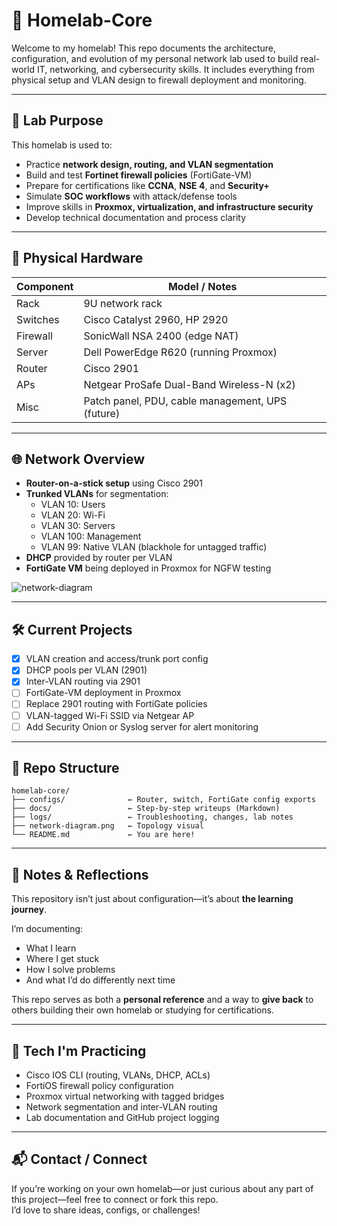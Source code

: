 # 🧪 Homelab-Core

Welcome to my homelab! This repo documents the architecture, configuration, and evolution of my personal network lab used to build real-world IT, networking, and cybersecurity skills. It includes everything from physical setup and VLAN design to firewall deployment and monitoring.

---

## 🔧 Lab Purpose

This homelab is used to:

- Practice **network design, routing, and VLAN segmentation**
- Build and test **Fortinet firewall policies** (FortiGate-VM)
- Prepare for certifications like **CCNA**, **NSE 4**, and **Security+**
- Simulate **SOC workflows** with attack/defense tools
- Improve skills in **Proxmox, virtualization, and infrastructure security**
- Develop technical documentation and process clarity

---

## 🧱 Physical Hardware

| Component | Model / Notes |
|----------|---------------|
| Rack | 9U network rack |
| Switches | Cisco Catalyst 2960, HP 2920 |
| Firewall | SonicWall NSA 2400 (edge NAT) |
| Server | Dell PowerEdge R620 (running Proxmox) |
| Router | Cisco 2901 |
| APs | Netgear ProSafe Dual-Band Wireless-N (x2) |
| Misc | Patch panel, PDU, cable management, UPS (future) |

---

## 🌐 Network Overview

- **Router-on-a-stick setup** using Cisco 2901
- **Trunked VLANs** for segmentation:  
  - VLAN 10: Users  
  - VLAN 20: Wi-Fi  
  - VLAN 30: Servers  
  - VLAN 100: Management  
  - VLAN 99: Native VLAN (blackhole for untagged traffic)
- **DHCP** provided by router per VLAN
- **FortiGate VM** being deployed in Proxmox for NGFW testing

![network-diagram](./network-diagram.png)

---

## 🛠 Current Projects

- [x] VLAN creation and access/trunk port config
- [x] DHCP pools per VLAN (2901)
- [x] Inter-VLAN routing via 2901
- [ ] FortiGate-VM deployment in Proxmox
- [ ] Replace 2901 routing with FortiGate policies
- [ ] VLAN-tagged Wi-Fi SSID via Netgear AP
- [ ] Add Security Onion or Syslog server for alert monitoring

---

## 📁 Repo Structure

```plaintext
homelab-core/
├── configs/              ← Router, switch, FortiGate config exports
├── docs/                 ← Step-by-step writeups (Markdown)
├── logs/                 ← Troubleshooting, changes, lab notes
├── network-diagram.png   ← Topology visual
└── README.md             ← You are here!
```
---

## 📓 Notes & Reflections

This repository isn’t just about configuration—it’s about **the learning journey**.

I’m documenting:
- What I learn  
- Where I get stuck  
- How I solve problems  
- And what I’d do differently next time  

This repo serves as both a **personal reference** and a way to **give back** to others building their own homelab or studying for certifications.

---

## 🧠 Tech I'm Practicing

- Cisco IOS CLI (routing, VLANs, DHCP, ACLs)  
- FortiOS firewall policy configuration  
- Proxmox virtual networking with tagged bridges  
- Network segmentation and inter-VLAN routing  
- Lab documentation and GitHub project logging

---

## 📬 Contact / Connect

If you’re working on your own homelab—or just curious about any part of this project—feel free to connect or fork this repo.  
I’d love to share ideas, configs, or challenges!
